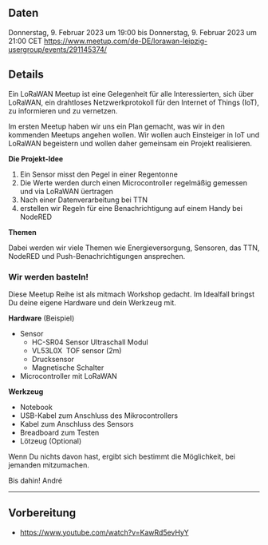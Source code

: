 ## Daten

Donnerstag, 9. Februar 2023 um 19:00 bis Donnerstag, 9. Februar 2023 um 21:00 CET
https://www.meetup.com/de-DE/lorawan-leipzig-usergroup/events/291145374/



## Details

Ein LoRaWAN Meetup ist eine Gelegenheit für alle Interessierten, sich über LoRaWAN, ein drahtloses Netzwerkprotokoll für den Internet of Things (IoT), zu informieren und zu vernetzen. 

Im ersten Meetup haben wir uns ein Plan gemacht, was wir in den kommenden Meetups angehen wollen. Wir wollen auch Einsteiger in IoT und LoRaWAN  begeistern und wollen daher gemeinsam ein Projekt realisieren.

**Die Projekt-Idee**

1. Ein Sensor misst den Pegel in einer Regentonne
2. Die Werte werden durch einen Microcontroller regelmäßig gemessen und via LoRaWAN üertragen
3. Nach einer Datenverarbeitung bei TTN 
4. erstellen wir Regeln für eine Benachrichtigung auf einem Handy bei NodeRED

**Themen**

Dabei werden wir viele Themen wie Energieversorgung, Sensoren, das TTN, NodeRED und Push-Benachrichtigungen ansprechen.

### Wir werden basteln!

Diese Meetup Reihe ist als mitmach Workshop gedacht. Im Idealfall bringst Du deine eigene Hardware und dein Werkzeug mit.

**Hardware** (Beispiel)
- Sensor
	- HC-SR04 Sensor Ultraschall Modul
	- VL53L0X  TOF sensor (2m)
	- Drucksensor 
	- Magnetische Schalter
- Microcontroller mit LoRaWAN

**Werkzeug**

- Notebook
- USB-Kabel zum Anschluss des Mikrocontrollers
- Kabel zum Anschluss des Sensors
- Breadboard zum Testen
- Lötzeug (Optional)

Wenn Du nichts davon hast, ergibt sich bestimmt die Möglichkeit, bei jemanden mitzumachen.

Bis dahin!
André




---

## Vorbereitung
- https://www.youtube.com/watch?v=KawRd5evHyY